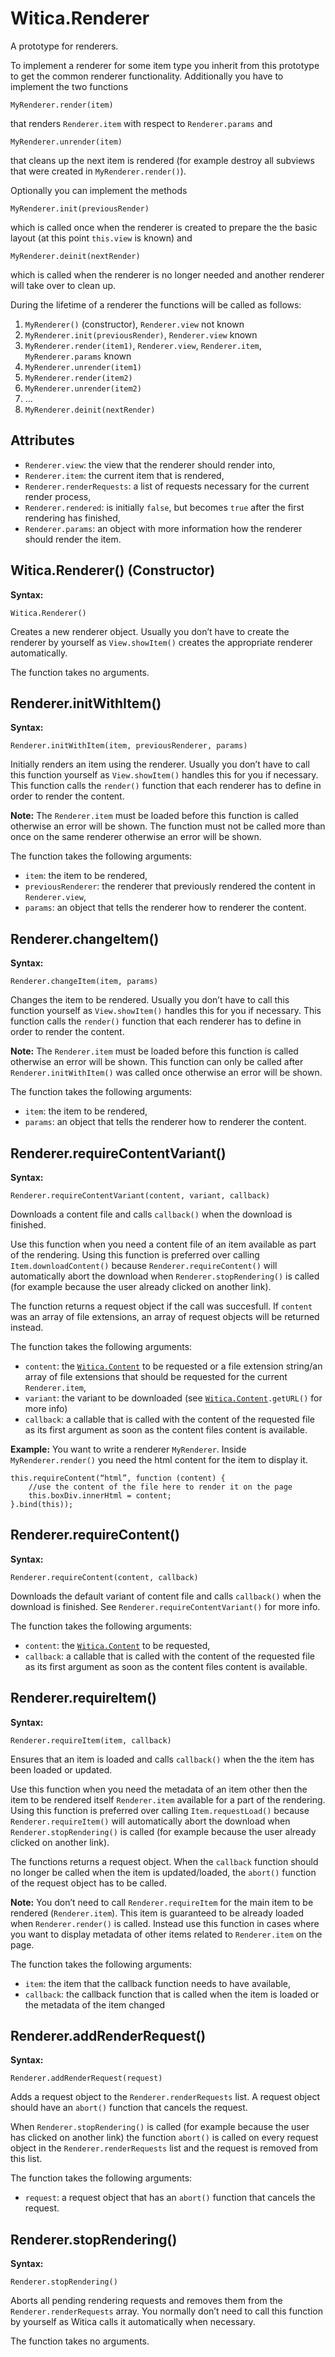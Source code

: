 # Witica.Renderer

A prototype for renderers. 

To implement a renderer for some item type you inherit from this prototype to get the common renderer functionality. Additionally you have to implement the two functions

	MyRenderer.render(item)

that renders `Renderer.item` with respect to `Renderer.params` and

	MyRenderer.unrender(item)

that cleans up the next item is rendered (for example destroy all subviews that were created in `MyRenderer.render()`).

Optionally you can implement the methods

	MyRenderer.init(previousRender)

which is called once when the renderer is created to prepare the the basic layout (at this point `this.view` is known) and

	MyRenderer.deinit(nextRender)

which is called when the renderer is no longer needed and another renderer will take over to clean up.

During the lifetime of a renderer the functions will be called as follows:

1. `MyRenderer()` (constructor), `Renderer.view` not known
2. `MyRenderer.init(previousRender)`, `Renderer.view` known
3. `MyRenderer.render(item1)`, `Renderer.view`, `Renderer.item`, `MyRenderer.params` known
4. `MyRenderer.unrender(item1)`
5. `MyRenderer.render(item2)`
6. `MyRenderer.unrender(item2)`
7. …
8. `MyRenderer.deinit(nextRender)`

## Attributes

* `Renderer.view`: the view that the renderer should render into,
* `Renderer.item`: the current item that is rendered,
* `Renderer.renderRequests`: a list of requests necessary for the current render process,
* `Renderer.rendered`: is initially `false`, but becomes `true` after the first rendering has finished,
* `Renderer.params`: an object with more information how the renderer should render the item.

## Witica.Renderer() (Constructor)

**Syntax:**

	Witica.Renderer()

Creates a new renderer object. Usually you don’t have to create the renderer by yourself as `View.showItem()` creates the appropriate renderer automatically.

The function takes no arguments.

## Renderer.initWithItem()

**Syntax:**

	Renderer.initWithItem(item, previousRenderer, params)

Initially renders an item using the renderer. Usually you don’t have to call this function yourself as `View.showItem()` handles this for you if necessary. This function calls the `render()` function that each renderer has to define in order to render the content.

**Note:** The `Renderer.item` must be loaded before this function is called otherwise an error will be shown. The function must not be called more than once on the same renderer otherwise an error will be shown.

The function takes the following arguments:

* `item`: the item to be rendered,
* `previousRenderer`: the renderer that previously rendered the content in `Renderer.view`,
* `params`: an object that tells the renderer how to renderer the content.


## Renderer.changeItem()

**Syntax:**

	Renderer.changeItem(item, params)

Changes the item to be rendered. Usually you don’t have to call this function yourself as `View.showItem()` handles this for you if necessary. This function calls the `render()` function that each renderer has to define in order to render the content.

**Note:** The `Renderer.item` must be loaded before this function is called otherwise an error will be shown. This function can only be called after `Renderer.initWithItem()` was called once otherwise an error will be shown.

The function takes the following arguments:

* `item`: the item to be rendered,
* `params`: an object that tells the renderer how to renderer the content.

## Renderer.requireContentVariant()

**Syntax:**

	Renderer.requireContentVariant(content, variant, callback)

Downloads a content file and calls `callback()` when the download is finished.

Use this function when you need a content file of an item available as part of the rendering. Using this function is preferred over calling `Item.downloadContent()` because `Renderer.requireContent()` will automatically abort the download when `Renderer.stopRendering()` is called (for example because the user already clicked on another link).

The function returns a request object if the call was succesfull. If `content` was an array of file extensions, an array of request objects will be returned instead.

The function takes the following arguments:

* `content`: the [`Witica.Content`](!doc/client/witica_content) to be requested or a file extension string/an array of file extensions that should be requested for the current `Renderer.item`, 
* `variant`: the variant to be downloaded (see [`Witica.Content`](!doc/client/witica_content)`.getURL()` for more info)
* `callback`: a callable that is called with the content of the requested file as its first argument as soon as the content files content is available.

**Example:** You want to write a renderer `MyRenderer`. Inside `MyRenderer.render()` you need the html content for the item to display it.

	this.requireContent(“html”, function (content) {
		//use the content of the file here to render it on the page
		this.boxDiv.innerHtml = content;
	}.bind(this));

## Renderer.requireContent()

**Syntax:**

	Renderer.requireContent(content, callback)

Downloads the default variant of content file and calls `callback()` when the download is finished. See `Renderer.requireContentVariant()` for more info.

The function takes the following arguments:

* `content`: the [`Witica.Content`](!doc/client/witica_content) to be requested, 
* `callback`: a callable that is called with the content of the requested file as its first argument as soon as the content files content is available.

## Renderer.requireItem()

**Syntax:**

	Renderer.requireItem(item, callback)

Ensures that an item is loaded and calls `callback()` when the the item has been loaded or updated.

Use this function when you need the metadata of an item other then the item to be rendered itself `Renderer.item` available for a part of the rendering. Using this function is preferred over calling `Item.requestLoad()` because `Renderer.requireItem()` will automatically abort the download when `Renderer.stopRendering()` is called (for example because the user already clicked on another link).

The functions returns a request object. When the `callback` function should no longer be called when the item is updated/loaded, the `abort()` function of the request object has to be called.

**Note:** You don’t need to call `Renderer.requireItem` for the main item to be rendered (`Renderer.item`). This item is guaranteed to be already loaded when `Renderer.render()` is called. Instead use this function in cases where you want to display metadata of other items related to `Renderer.item` on the page.

The function takes the following arguments:

* `item`: the item that the callback function needs to have available,
* `callback`: the callback function that is called when the item is loaded or the metadata of the item changed

## Renderer.addRenderRequest()

**Syntax:**

	Renderer.addRenderRequest(request)

Adds a request object to the `Renderer.renderRequests` list. A request object should have an `abort()` function that cancels the request.

When `Renderer.stopRendering()` is called (for example because the user has clicked on another link) the function `abort()` is called on every request object in the `Renderer.renderRequests` list and the request is removed from this list. 

The function takes the following arguments:

* `request`: a request object that has an `abort()` function that cancels the request.

## Renderer.stopRendering()

**Syntax:**

	Renderer.stopRendering()

Aborts all pending rendering requests and removes them from the `Renderer.renderRequests` array. You normally don’t need to call this function by yourself as Witica calls it automatically when necessary.

The function takes no arguments.